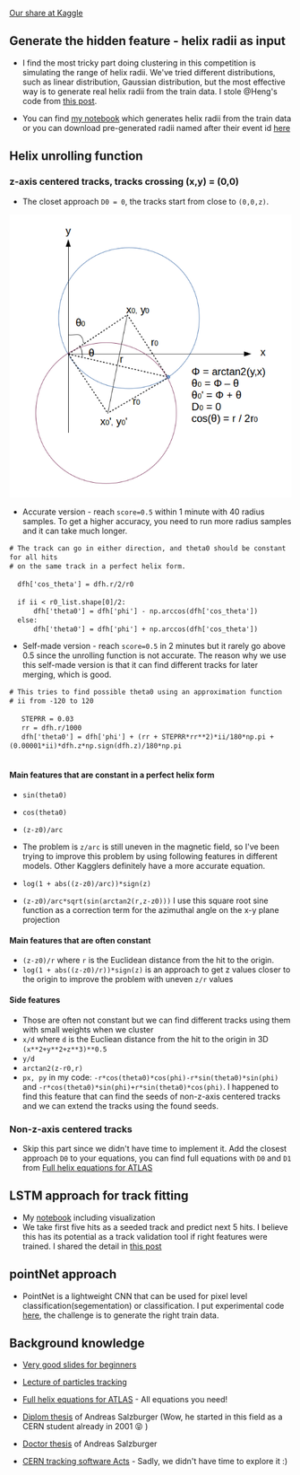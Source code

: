 
[Our share at Kaggle](https://www.kaggle.com/c/trackml-particle-identification/discussion/63244)

## Generate the hidden feature - helix radii as input 

* I find the most tricky part doing clustering in this competition is simulating the range of helix radii. We've tried different distributions, such as linear distribution, Gaussian distribution, but the most effective way is to generate real helix radii from the train data. I stole @Heng's code from [this post](https://www.kaggle.com/c/trackml-particle-identification/discussion/57643).
 
* You can find [my notebook](https://github.com/nicolefinnie/kaggle-trackml/blob/master/src/notebooks/generate_radii_samples.ipynb) which generates helix radii from the train data or you can download pre-generated radii named after their event id [here](https://github.com/nicolefinnie/kaggle-trackml/tree/master/input/r0_list)

## Helix unrolling function

### z-axis centered tracks, tracks crossing (x,y) = (0,0)
* The closet approach `D0 = 0`, the tracks start from close to `(0,0,z)`.

![helix unrolling](https://github.com/nicolefinnie/kaggle-trackml/blob/master/images/helix_unrolling.png)
* Accurate version - reach `score=0.5` within 1 minute with 40 radius samples. To get a higher accuracy, you need to run more radius samples and it can take much longer.

```
# The track can go in either direction, and theta0 should be constant for all hits 
# on the same track in a perfect helix form.

  dfh['cos_theta'] = dfh.r/2/r0

  if ii < r0_list.shape[0]/2:
      dfh['theta0'] = dfh['phi'] - np.arccos(dfh['cos_theta'])
  else:
      dfh['theta0'] = dfh['phi'] + np.arccos(dfh['cos_theta'])

```

* Self-made version - reach `score=0.5` in 2 minutes but it rarely go above 0.5 since the unrolling function is not accurate. The reason why we use this self-made version is that it can find different tracks for later merging, which is good.

```
# This tries to find possible theta0 using an approximation function
# ii from -120 to 120

   STEPRR = 0.03
   rr = dfh.r/1000
   dfh['theta0'] = dfh['phi'] + (rr + STEPRR*rr**2)*ii/180*np.pi + (0.00001*ii)*dfh.z*np.sign(dfh.z)/180*np.pi


```

#### Main features that are constant in a perfect helix form
* `sin(theta0)`
* `cos(theta0)`
* `(z-z0)/arc`

* The problem is `z/arc` is still uneven in the magnetic field, so I've been trying to improve this problem by using following features in different models. Other Kagglers definitely have a more accurate equation. 
* `log(1 + abs((z-z0)/arc))*sign(z)`
* `(z-z0)/arc*sqrt(sin(arctan2(r,z-z0)))` I use this square root sine function as a correction term for the azimuthal angle on the x-y plane projection

#### Main features that are often constant
* `(z-z0)/r` where `r` is the Euclidean distance from the hit to the origin.
* `log(1 + abs((z-z0)/r))*sign(z)` is an approach to get z values closer to the origin to improve the problem with uneven `z/r` values

#### Side features
* Those are often not constant but we can find different tracks using them with small weights when we cluster
* `x/d` where `d` is the Eucliean distance from the hit to the origin in 3D `(x**2+y**2+z**3)**0.5`
* `y/d`
* `arctan2(z-r0,r)`
* `px, py` in my code: `-r*cos(theta0)*cos(phi)-r*sin(theta0)*sin(phi)` and `-r*cos(theta0)*sin(phi)+r*sin(theta0)*cos(phi)`. I happened to find this feature that can find the seeds of non-z-axis centered tracks and we can extend the tracks using the found seeds. 

### Non-z-axis centered tracks
* Skip this part since we didn't have time to implement it. Add the closest approach `D0` to your equations, you can find full equations with `D0` and `D1` from [Full helix equations for ATLAS](http://www.hep.ucl.ac.uk/atlas/atlantis/files/helix_equations_1.pdf)


## LSTM approach for track fitting
* My [notebook](https://github.com/nicolefinnie/kaggle-trackml/blob/master/src/notebooks/train_LSTM.ipynb) including visualization
* We take first five hits as a seeded track and predict next 5 hits. I believe this has its potential as a track validation tool if right features were trained. I shared the detail in [this post](https://www.kaggle.com/c/trackml-particle-identification/discussion/60455#352645)

## pointNet approach 
* PointNet is a lightweight CNN that can be used for pixel level classification(segementation) or classification. I put experimental code [here](https://github.com/nicolefinnie/kaggle-trackml/blob/master/src/train_pointnet.py), the challenge is to generate the right train data.


## Background knowledge 

* [Very good slides for beginners](http://ific.uv.es/~nebot/IDPASC/Material/Tracking-Vertexing/Tracking-Vertexing-Slides.pdf)

* [Lecture of particles tracking](http://www.physics.iitm.ac.in/~sercehep2013/track2_Gagan_Mohanty.pdf)


* [Full helix equations for ATLAS](http://www.hep.ucl.ac.uk/atlas/atlantis/files/helix_equations_1.pdf) - All equations you need!


* [Diplom thesis](http://physik.uibk.ac.at/hephy/theses/dipl_as.pdf) of Andreas Salzburger (Wow, he started in this field as a CERN student already in 2001 :stuck_out_tongue_closed_eyes: )

* [Doctor thesis](http://physik.uibk.ac.at/hephy/theses/diss_as.pdf) of Andreas Salzburger

* [CERN tracking software Acts](https://gitlab.cern.ch/acts/acts-core) - Sadly, we didn't have time to explore it :) 



